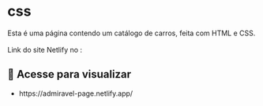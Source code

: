 # css
Esta é uma página contendo um catálogo de carros, feita com HTML e CSS.<br /><br />
Link do site Netlify no :<br />
## :memo: Acesse para visualizar

<ul>
<li>https://admiravel-page.netlify.app/</li>
</ul>
